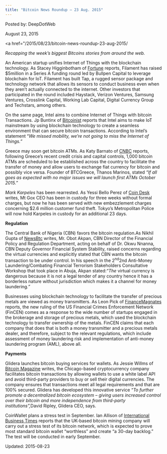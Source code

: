```yaml
---
title: "Bitcoin News Roundup – 23 Aug. 2015"
---
```



Posted by: DeepDotWeb
    
    
<span>August 23, 2015</span>


<span><a href="/2015/08/23/bitcoin-news-roundup-23-aug-2015/
        
<p><em>Recapping the week&#8217;s biggest Bitcoins stories from around the web. </em></p>
<p>An American startup unifies Internet of Things with the blockchain technology. As Stacey Higginbotham of <a href="http://fortune.com/2015/08/18/filament-blockchain-iot/">Fortune</a> reports, Filament has raised $5million in a Series A funding round led by Bullpen Capital to leverage blockchain for IoT. Filament has built Tap, a rugged sensor package and technology network that allows its sensors to conduct business even when they aren’t actually connected to the internet. Other investors that participated in the round included Haystack, Verizon Ventures, Samsung Ventures, Crosslink Capital, Working Lab Capital, Digital Currency Group and Techstars, among others.</p>
<p>On the same page, Intel aims to combine Internet of Things with bitcoin Transactions. Jp Buntinx of <a href="http://bitcoinist.net/intel-unify-internet-things-bitcoin-transactions/">Bitcoinist</a> reports that Intel aims to make IoT mainstream by using blockchain technology to create a seamless environment that can secure bitcoin transactions. According to Intel’s statement “<em>We missed mobility, we’re not going to miss the Internet of Things.”</em></p>
<p>Greece may soon get bitcoin ATMs. As Katy Barnato of <a href="http://www.cnbc.com/2015/08/19/greece-could-soon-get-1000-bitcoin-atms.html">CNBC</a> reports, following Greece’s recent credit crisis and capital controls, 1,000 bitcoin ATMs are scheduled to be established across the country to facilitate the transfer of money and allow users to exchange fiat currency for bitcoin and possibly vice versa. Founder of BTCGreece, Thanos Marinos, stated <em>“If all goes as expected with no major issues we will launch first ATMs October 2015.”</em></p>
<p><em>Mark Karpeles </em>has been rearrested. As Yessi Bello Perez of <a href="http://www.coindesk.com/former-ceo-of-bitcoin-exchange-mt-gox-re-arrested-in-japan/">Coin Desk</a> writes, Mt Gox CEO has been in custody for three weeks without formal charges, but now he has been served with new embezzlement charges concerning $2.6 million customer fund theft. Tokyo’s Metropolitan Police will now hold Karpeles in custody for an additional 23 days.</p>
<p><strong>Regulation</strong></p>
<p>The Central Bank of Nigeria (CBN) favors the bitcoin regulation.As Nikhil Gupta of <a href="http://www.newsbtc.com/2015/08/20/regulate-virtual-currency-cbn/">NewsBtc</a> writes, Mr. Obot Akpan, CBN Director of the Financial Policy and Regulation Department, acting on behalf of Dr. Okwu Nnanna, CBN Deputy Governor Financial System Stability, raised concerns regarding the virtual currencies and explicitly stated that CBN wants the bitcoin transaction to be under control. In his speech in the 2<sup>nd</sup>2nd Anti-Money Laundering/Combating Financial Terrorism Stakeholders Consultative Workshop that took place in Abuja, Akpan stated:<em>“T</em><em>he </em>virtual currency is dangerous because it is not a legal tender of any country hence it has a borderless nature without jurisdiction which makes it a channel for money laundering<em>.</em><em>”</em></p>
<p>Businesses using blockchain technology to facilitate the transfer of precious metals are viewed as money transmitters. As Leon Pick of <a href="http://www.financemagnates.com/cryptocurrency/news/fincen-precious-metals-dealers-using-the-blockchain-need-licensing/">FinanceMagnates</a> reports, the new ruling of the US Financial Crimes Enforcement Network (FinCEN) comes as a response to the wide number of startups engaged in the brokerage and storage of precious metals, which used the blockchain technology to transfer ownership of the metals. FinCEN claims that each company that does that is both a money transmitter and a precious metals dealer, and therefore, subject to the relevant regulations, which include assessment of money laundering risk and implementation of anti-money laundering program (AML), above all.</p>
<p><strong>Payments</strong></p>
<p>Glidera launches bitcoin buying services for wallets. As Jessie Willms of <a href="https://bitcoinmagazine.com/21667/glidera-launches-first-white-label-bitcoin-buying-service-wallets-merchants/">Bitcoin Magazine</a> writes, the Chicago-based cryptocurrency company facilitates bitcoin transactions by allowing wallets to use a white label API and avoid third-party providers to buy or sell their digital currencies. The company ensures that transactions meet all legal requirements and that are 100% secured. Glidera has developed this innovative service “<em>T</em><em>o further promote a decentralized bitcoin ecosystem – giving users increased control over their bitcoin and more independence from third-party institutions”,</em>David Ripley, Glidera CEO, says.</p>
<p>CoinWallet plans a stress test in September. Ian Allison of <a href="http://www.ibtimes.co.uk/coinwallet-plans-bitcoin-dust-attack-september-create-30-day-transaction-backlog-1515981">International Business Times</a> reports that the UK-based bitcoin mining company will carry out a stress test of its bitcoin network, which is expected to prove most standard bitcoin wallet “worthless” and create “a 30-day backlog.” The test will be conducted in early September.</p>
    
    

Updated: 2015-08-23
    
    


